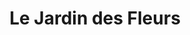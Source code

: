 ---
title: "Le Jardin des Fleurs"
url: /nimes/le-jardin-des-fleurs-avenue-du-marechal-juin/
shop: fleuriste
---